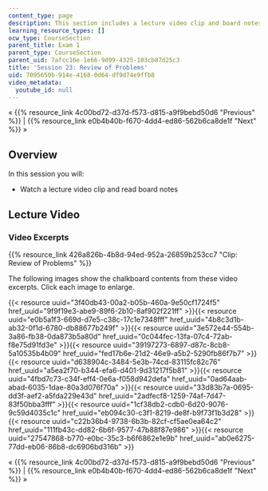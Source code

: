 ```yaml
---
content_type: page
description: This section includes a lecture video clip and board notes.
learning_resource_types: []
ocw_type: CourseSection
parent_title: Exam 1
parent_type: CourseSection
parent_uid: 7afcc16e-1e66-9d99-4325-103cb87d25c3
title: 'Session 23: Review of Problems'
uid: 7095650b-914e-4168-0d64-df9d74e9ffb8
video_metadata:
  youtube_id: null
---
```


« {{% resource_link 4c00bd72-d37d-f573-d815-a9f9bebd50d6 "Previous" %}} | {{% resource_link e0b4b40b-f670-4dd4-ed86-562b6ca8de1f "Next" %}} »

Overview
--------

In this session you will:

*   Watch a lecture video clip and read board notes

Lecture Video
-------------

### Video Excerpts

{{% resource_link 426a826b-4b8d-94ed-952a-26859b253cc7 "Clip: Review of Problems" %}}

The following images show the chalkboard contents from these video excerpts. Click each image to enlarge.

{{< resource uuid="3f40db43-00a2-b05b-460a-9e50cf1724f5" href_uuid="9f9f19e3-abe9-89f6-2b10-8af902f221ff" >}}{{< resource uuid="e0b5a1f3-669d-d7e5-c38c-17c1e7348fff" href_uuid="4b8c3d1b-ab32-0f1d-6780-db88677b249f" >}}{{< resource uuid="3e572e44-554b-3a86-fb38-0da873b5a80d" href_uuid="0c044fec-13fa-07c4-72ab-f8e75d91fd3e" >}}{{< resource uuid="39197273-6897-d87c-8cb8-5a10535b4b09" href_uuid="fed17b6e-21d2-46e9-a5b2-5290fb86f7b7" >}}  
{{< resource uuid="d638904c-3484-5e3b-74cd-83115fc82c76" href_uuid="a5ea2f70-b344-efa6-d401-9d31217f5b81" >}}{{< resource uuid="4fbd7c73-c34f-eff4-0e6a-f058d942defa" href_uuid="0ad64aab-abad-6035-1dae-80a3d076f70a" >}}{{< resource uuid="33d83b7a-0695-dd3f-aef2-a5fda229e43d" href_uuid="2adfecf8-1259-74af-7d47-83f50bba3fff" >}}{{< resource uuid="1cf38db2-cdb0-6d20-9076-9c59d4035c1c" href_uuid="eb094c30-c3f1-8219-de8f-b9f73f1b3d28" >}}  
{{< resource uuid="c22b36b4-9738-6b3b-82cf-cf5ae0ea64c2" href_uuid="111fb43c-dd82-6b6f-9577-47b88f87e986" >}}{{< resource uuid="27547868-b770-e0bc-35c3-b6f6862e1e9b" href_uuid="ab0e6275-77dd-eb06-86b8-dc6906bd316b" >}}

« {{% resource_link 4c00bd72-d37d-f573-d815-a9f9bebd50d6 "Previous" %}} | {{% resource_link e0b4b40b-f670-4dd4-ed86-562b6ca8de1f "Next" %}} »